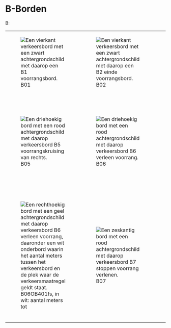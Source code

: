 # B-Borden

B:

<table style="width: 100%; border-collapse: collapse;">
  <colgroup>
    <col style="width: 25%;">
    <col style="width: 25%;">
    <col style="width: 25%;">
    <col style="width: 25%;">
  </colgroup>
<tr>
<td><figure>
<img alt="Een vierkant verkeersbord met een zwart achtergrondschild met daarop een B1 voorrangsbord." src="https://raw.githubusercontent.com/nl-digigo/NLCS/1b85445d40c86ab5eea2aaeffc71694da8e5fbe9/symbolen/concept/5.1/svg/SVW-VERKEERSTEKEN_BORD_B01-SO.svg"/>
<figcaption>B01</figcaption>
</figure></td><td><figure>
<img alt="Een vierkant verkeersbord met een zwart achtergrondschild met daarop een B2 einde voorrangsbord." src="https://raw.githubusercontent.com/nl-digigo/NLCS/1b85445d40c86ab5eea2aaeffc71694da8e5fbe9/symbolen/concept/5.1/svg/SVW-VERKEERSTEKEN_BORD_B02-SO.svg"/>
<figcaption>B02</figcaption>
</figure></td><td><figure>
<img alt="Een driehoekig bord met een rood achtergrondschild met daarop verkeersbord B3 voorrangskruispunt." src="https://raw.githubusercontent.com/nl-digigo/NLCS/1b85445d40c86ab5eea2aaeffc71694da8e5fbe9/symbolen/concept/5.1/svg/SVW-VERKEERSTEKEN_BORD_B03-SO.svg"/>
<figcaption>B03</figcaption>
</figure></td><td><figure>
<img alt="Een driehoekig bord met een rood achtergrondschild met daarop verkeersbord B4 voorrangskruising van links." src="https://raw.githubusercontent.com/nl-digigo/NLCS/1b85445d40c86ab5eea2aaeffc71694da8e5fbe9/symbolen/concept/5.1/svg/SVW-VERKEERSTEKEN_BORD_B04-SO.svg"/>
<figcaption>B04</figcaption>
</figure></td></tr>
<tr>
<td><figure>
<img alt="Een driehoekig bord met een rood achtergrondschild met daarop verkeersbord B5 voorrangskruising van rechts." src="https://raw.githubusercontent.com/nl-digigo/NLCS/1b85445d40c86ab5eea2aaeffc71694da8e5fbe9/symbolen/concept/5.1/svg/SVW-VERKEERSTEKEN_BORD_B05-SO.svg"/>
<figcaption>B05</figcaption>
</figure></td><td><figure>
<img alt="Een driehoekig bord met een rood achtergrondschild met daarop verkeersbord B6 verleen voorrang." src="https://raw.githubusercontent.com/nl-digigo/NLCS/1b85445d40c86ab5eea2aaeffc71694da8e5fbe9/symbolen/concept/5.1/svg/SVW-VERKEERSTEKEN_BORD_B06-SO.svg"/>
<figcaption>B06</figcaption>
</figure></td><td><figure>
<img alt="Een rechthoekig bord met een geel achtergrondschild met daarop verkeersbord B6 verleen voorrang." src="https://raw.githubusercontent.com/nl-digigo/NLCS/1b85445d40c86ab5eea2aaeffc71694da8e5fbe9/symbolen/concept/5.1/svg/SVW-VERKEERSTEKEN_BORD_B06_F-SO.svg"/>
<figcaption>B06fs</figcaption>
</figure></td><td><figure>
<img alt="Een rechthoekig bord met een geel achtergrondschild met daarop verkeersbord B6 verleen voorrang, daaronder een wit onderbord met een afbeelding van een fiets en twee naar elkaar wijzende pijlen." src="https://raw.githubusercontent.com/nl-digigo/NLCS/1b85445d40c86ab5eea2aaeffc71694da8e5fbe9/symbolen/concept/5.1/svg/SVW-VERKEERSTEKEN_BORD_B06_F_OB02_OB503-SO.svg"/>
<figcaption>B06OB503OB02f</figcaption>
</figure></td></tr>
<tr>
<td><figure>
<img alt="Een rechthoekig bord met een geel achtergrondschild met daarop verkeersbord B6 verleen voorrang, daaronder een wit onderbord waarin het aantal meters tussen het verkeersbord en de plek waar de verkeersmaatregel geldt staat." src="https://raw.githubusercontent.com/nl-digigo/NLCS/1b85445d40c86ab5eea2aaeffc71694da8e5fbe9/symbolen/concept/5.1/svg/SVW-VERKEERSTEKEN_BORD_B06_F_OB401-SO.svg"/>
<figcaption>B06OB401fs, in wit: aantal meters tot</figcaption>
</figure></td><td><figure>
<img alt="Een zeskantig bord met een rood achtergrondschild met daarop verkeersbord B7 stoppen voorrang verlenen." src="https://raw.githubusercontent.com/nl-digigo/NLCS/1b85445d40c86ab5eea2aaeffc71694da8e5fbe9/symbolen/concept/5.1/svg/SVW-VERKEERSTEKEN_BORD_B07-SO.svg"/>
<figcaption>B07</figcaption>
</figure></td><td><figure>
<img alt="Een rechthoekig bord met een geel achtergrondschild met daarop verkeersbord B7 stoppen en voorrang verlenen." src="https://raw.githubusercontent.com/nl-digigo/NLCS/1b85445d40c86ab5eea2aaeffc71694da8e5fbe9/symbolen/concept/5.1/svg/SVW-VERKEERSTEKEN_BORD_B07_F-SO.svg"/>
<figcaption>B07fs</figcaption>
</figure></td><td><figure>
<img alt="Een rechthoekig bord met een geel achtergrondschild met daarop verkeersbord B7stoppen en voorrang verlenen, daaronder een wit onderbord waarin het aantal meters tussen het verkeersbord en de plek waar de verkeersmaatregel geldt staat." src="https://raw.githubusercontent.com/nl-digigo/NLCS/1b85445d40c86ab5eea2aaeffc71694da8e5fbe9/symbolen/concept/5.1/svg/SVW-VERKEERSTEKEN_BORD_B07_F_OB401-SO.svg"/>
<figcaption>B07OB401fs, in wit: aantal meters tot</figcaption>
</figure></td></tr>
</table>